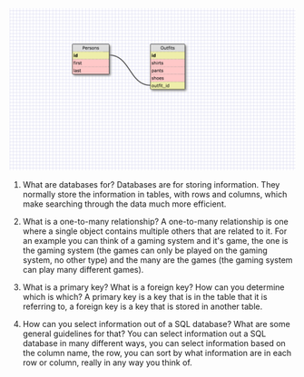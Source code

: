 ![schema photo](/week-8/database-intro/schema.png)

1) What are databases for?
Databases are for storing information. They normally store the information in 
tables, with rows and columns, which make searching through the data much more 
efficient.

2) What is a one-to-many relationship?
A one-to-many relationship is one where a single object contains multiple others 
that are related to it. For an example you can think of a gaming system and it's 
game, the one is the gaming system (the games can only be played on the gaming 
system, no other type) and the many are the games (the gaming system can play many 
different games).

3) What is a primary key? What is a foreign key? How can you determine which is which?
A primary key is a key that is in the table that it is referring to, a foreign key is 
a key that is stored in another table.

4) How can you select information out of a SQL database? What are some general guidelines 
for that?
You can select information out a SQL database in many different ways, you can select 
information based on the column name, the row, you can sort by what information are in 
each row or column, really in any way you think of.